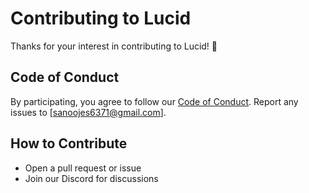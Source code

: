 # Contributing to Lucid

Thanks for your interest in contributing to Lucid! 🎉

## Code of Conduct

By participating, you agree to follow our [Code of Conduct](CODE_OF_CONDUCT.md). Report any issues to \[[sanoojes6371@gmail.com](mailto:sanoojes6371@gmail.com)].

## How to Contribute

* Open a pull request or issue
* Join our Discord for discussions


